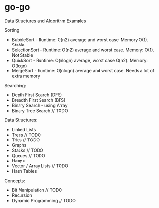 # go-go
Data Structures and Algorithm Examples

Sorting:
* BubbleSort - Runtime: O(n2) average and worst case. Memory O(1). Stable
* SelectionSort - Runtime: O(n2) average and worst case. Memory: O(1). Not Stable
* QuickSort - Runtime: O(nlogn) average, worst case O(n2). Memory: O(logn)
* MergeSort - Runtime: O(nlogn) average and worst case. Needs a lot of extra memory

Searching:
* Depth First Search (DFS)
* Breadth First Search (BFS)
* Binary Search - using Array
* Binary Tree Search // TODO

Data Structures:
* Linked Lists
* Trees // TODO
* Tries // TODO
* Graphs
* Stacks // TODO
* Queues // TODO
* Heaps
* Vector / Array Lists // TODO
* Hash Tables

Concepts:
* Bit Manipulation // TODO
* Recursion
* Dynamic Programming // TODO